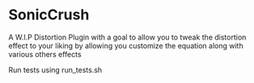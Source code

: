 # SonicCrush
A W.I.P Distortion Plugin with a goal to allow you to tweak the distortion effect to your liking by allowing you customize the equation along with various others effects

Run tests using run_tests.sh


